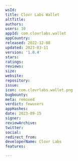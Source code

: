 ```yaml
---
wsId: 
title: Clovr Labs Wallet
altTitle: 
authors: 
users: 10
appId: com.clovrlabs.wallet
appCountry: 
released: 2022-12-08
updated: 2023-03-11
version: '1.0.4'
stars: 
ratings: 
reviews: 
size: 
website: 
repository: 
issue: 
icon: com.clovrlabs.wallet.png
bugbounty: 
meta: removed
verdict: fewusers
appHashes: 
date: 2023-09-15
signer: 
reviewArchive: 
twitter: 
social: 
redirect_from: 
developerName: Clovr Labs
features: 

---
```


